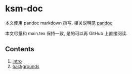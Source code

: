 # ksm-doc

本文使用 pandoc markdown 撰写. 相关说明见 [pandoc](others/pandoc.md)

本文尽量和 main.tex 保持一致, 是的可以再 GitHub 上直接阅读.

## Contents

1. [intro](intro.md)
2. [backgrounds](backgrounds.md)



